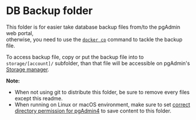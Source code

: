 # DB Backup folder

This folder is for easier take database backup files from/to the pgAdmin web portal,  
otherwise, you need to use the [`docker cp`](https://docs.docker.com/engine/reference/commandline/cp/) command to tackle the backup file.

To access backup file, copy or put the backup file into to `storage/[account]/` subfolder, than that file will be accessible on pgAdmin's [Storage manager](https://www.pgadmin.org/docs/pgadmin4/development/storage_manager.html).

**Note:**

- When not using git to distribute this folder, be sure to remove every files except this readme.
- When running on Linux or macOS environment, make sure to set [correct directory permission for pgAdmin4](https://www.pgadmin.org/docs/pgadmin4/development/container_deployment.html#mapped-files-and-directories) to save content to this folder.
